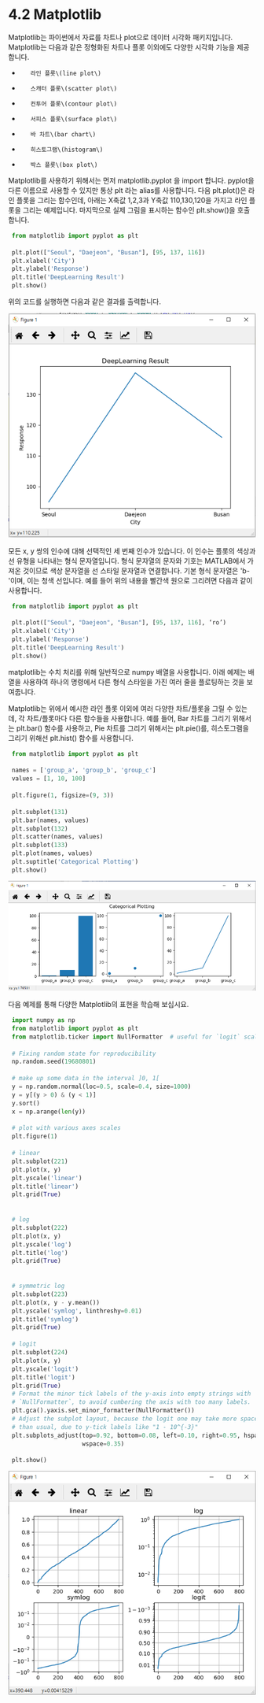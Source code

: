 # 4.2 Matplotlib

Matplotlib는 파이썬에서 자료를 차트나 plot으로 데이터 시각화 패키지입니다. Matplotlib는 다음과 같은 정형화된 차트나 플롯 이외에도 다양한 시각화 기능을 제공합니다.

*        라인 플롯\(line plot\)
*        스캐터 플롯\(scatter plot\)
*        컨투어 플롯\(contour plot\)
*        서피스 플롯\(surface plot\)
*        바 차트\(bar chart\)
*        히스토그램\(histogram\)
*        박스 플롯\(box plot\)

Matplotlib를 사용하기 위해서는 먼저 matplotlib.pyplot 을 import 합니다. pyplot을 다른 이름으로 사용할 수 있지만 통상 plt 라는 alias를 사용합니다. 다음 plt.plot\(\)은 라인 플롯을 그리는 함수인데, 아래는 X축값 1,2,3과 Y축값 110,130,120을 가지고 라인 플롯을 그리는 예제입니다. 마지막으로 실제 그림을 표시하는 함수인 plt.show\(\)을 호출합니다.

```python
 from matplotlib import pyplot as plt

 plt.plot(["Seoul", "Daejeon", "Busan"], [95, 137, 116])
 plt.xlabel('City')
 plt.ylabel('Response')
 plt.title('DeepLearning Result')
 plt.show()
```

위의 코드를 실행하면 다음과 같은 결과를 출력합니다.

![](../.gitbook/assets/31401.png)

모든 x, y 쌍의 인수에 대해 선택적인 세 번째 인수가 있습니다. 이 인수는 플롯의 색상과 선 유형을 나타내는 형식 문자열입니다. 형식 문자열의 문자와 기호는 MATLAB에서 가져온 것이므로 색상 문자열을 선 스타일 문자열과 연결합니다. 기본 형식 문자열은 'b-'이며, 이는 청색 선입니다. 예를 들어 위의 내용을 빨간색 원으로 그리려면 다음과 같이 사용합니다.

```python
 from matplotlib import pyplot as plt

 plt.plot(["Seoul", "Daejeon", "Busan"], [95, 137, 116], ‘ro’)
 plt.xlabel('City')
 plt.ylabel('Response')
 plt.title('DeepLearning Result')
 plt.show()
```

matplotlib는 수치 처리를 위해 일반적으로 numpy 배열을 사용합니다. 아래 예제는 배열을 사용하여 하나의 명령에서 다른 형식 스타일을 가진 여러 줄을 플로팅하는 것을 보여줍니다.

Matplotlib는 위에서 예시한 라인 플롯 이외에 여러 다양한 차트/플롯을 그릴 수 있는데, 각 차트/플롯마다 다른 함수들을 사용합니다. 예를 들어, Bar 차트를 그리기 위해서는 plt.bar\(\) 함수를 사용하고, Pie 차트를 그리기 위해서는 plt.pie\(\)를, 히스토그램을 그리기 위해선 plt.hist\(\) 함수를 사용합니다.

```python
 from matplotlib import pyplot as plt

 names = ['group_a', 'group_b', 'group_c']
 values = [1, 10, 100]

 plt.figure(1, figsize=(9, 3))

 plt.subplot(131)
 plt.bar(names, values)
 plt.subplot(132)
 plt.scatter(names, values)
 plt.subplot(133)
 plt.plot(names, values)
 plt.suptitle('Categorical Plotting')
 plt.show()
```

![](../.gitbook/assets/31402.png)

다음 예제를 통해 다양한 Matplotlib의 표현을 학습해 보십시요.

```python
 import numpy as np
 from matplotlib import pyplot as plt
 from matplotlib.ticker import NullFormatter  # useful for `logit` scale

 # Fixing random state for reproducibility
 np.random.seed(19680801)

 # make up some data in the interval ]0, 1[
 y = np.random.normal(loc=0.5, scale=0.4, size=1000)
 y = y[(y > 0) & (y < 1)]
 y.sort()
 x = np.arange(len(y))

 # plot with various axes scales
 plt.figure(1)

 # linear
 plt.subplot(221)
 plt.plot(x, y)
 plt.yscale('linear')
 plt.title('linear')
 plt.grid(True)


 # log
 plt.subplot(222)
 plt.plot(x, y)
 plt.yscale('log')
 plt.title('log')
 plt.grid(True)


 # symmetric log
 plt.subplot(223)
 plt.plot(x, y - y.mean())
 plt.yscale('symlog', linthreshy=0.01)
 plt.title('symlog')
 plt.grid(True)

 # logit
 plt.subplot(224)
 plt.plot(x, y)
 plt.yscale('logit')
 plt.title('logit')
 plt.grid(True)
 # Format the minor tick labels of the y-axis into empty strings with
 # `NullFormatter`, to avoid cumbering the axis with too many labels.
 plt.gca().yaxis.set_minor_formatter(NullFormatter())
 # Adjust the subplot layout, because the logit one may take more space
 # than usual, due to y-tick labels like "1 - 10^{-3}"
 plt.subplots_adjust(top=0.92, bottom=0.08, left=0.10, right=0.95, hspace=0.25,
                     wspace=0.35)

 plt.show()
```

![](../.gitbook/assets/31403.png)

